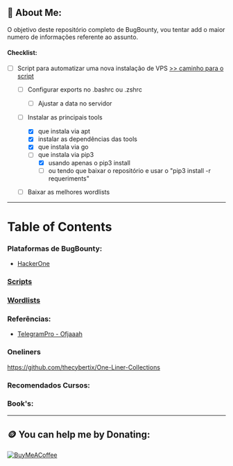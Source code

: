 ## 💾 About Me:
O objetivo deste repositório completo de BugBounty, vou tentar add o maior numero de informações referente ao assunto.

<!-- TO DO: add more details about me later -->
#### Checklist:
- [ ] Script para automatizar uma nova instalação de VPS
    [>> caminho para o script ](Scripts/New_VPS_Setup/install_tools.sh)
  - [ ] Configurar exports no .bashrc ou .zshrc
    - [ ] Ajustar a data no servidor
  - [ ] Instalar as principais tools
    - [x] que instala via apt
    - [x] instalar as dependências das tools
    - [x] que instala via go
    - [ ] que instala via pip3
      - [x] usando apenas o pip3 install
      - [ ] ou tendo que baixar o repositório e usar o "pip3 install -r requeriments"
  - [ ] Baixar as melhores wordlists


----
# Table of Contents
### Plataformas de BugBounty:
- [HackerOne](https://www.hackerone.com)

### [Scripts](https://github.com/ed-red/Vault_BugBounty/tree/c3d91698e8fceb7c44dfaa529c9785511de2db85/Scripts)
### [Wordlists](https://github.com/ed-red/Vault_BugBounty/tree/c3d91698e8fceb7c44dfaa529c9785511de2db85/Wordlists)

### Referências:
- [TelegramPro - Ofjaaah](https://github.com/KingOfBugbounty/TelegramPro)

### Oneliners
https://github.com/thecybertix/One-Liner-Collections


### Recomendados Cursos:
### Book's:

----
## 🪙 You can help me by Donating:
[![BuyMeACoffee](https://img.shields.io/badge/Buy%20Me%20a%20Coffee-ffdd00?style=for-the-badge&logo=buy-me-a-coffee&logoColor=black)](https://buymeacoffee.com/edhunt)

